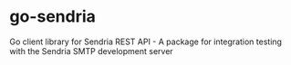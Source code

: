 # go-sendria
Go client library for Sendria REST API - A package for integration testing with the Sendria SMTP development server
